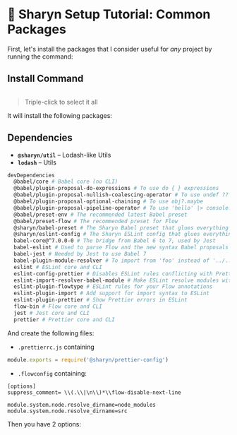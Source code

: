 # 🌹 Sharyn Setup Tutorial: Common Packages

First, let's install the packages that I consider useful for _any_ project by running the command:

## Install Command

```bash

```

> Triple-click to select it all

It will install the following packages:

## Dependencies

- **`@sharyn/util`** – Lodash-like Utils
- **`lodash`** – Utils

```bash
devDependencies
  @babel/core # Babel core (no CLI)
  @babel/plugin-proposal-do-expressions # To use do { } expressions
  @babel/plugin-proposal-nullish-coalescing-operator # To use undef ?? default
  @babel/plugin-proposal-optional-chaining # To use obj?.maybe
  @babel/plugin-proposal-pipeline-operator # To use 'hello' |> console.log
  @babel/preset-env # The recommended latest Babel preset
  @babel/preset-flow # The recommended preset for Flow
  @sharyn/babel-preset # The Sharyn Babel preset that glues everything together
  @sharyn/eslint-config # The Sharyn ESLint config that glues everything together
  babel-core@^7.0.0-0 # The bridge from Babel 6 to 7, used by Jest
  babel-eslint # Used to parse Flow and the new syntax Babel proposals
  babel-jest # Needed by Jest to use Babel 7
  babel-plugin-module-resolver # To import from 'foo' instead of '../../foo'
  eslint # ESLint core and CLI
  eslint-config-prettier # Disables ESLint rules conflicting with Prettier
  eslint-import-resolver-babel-module # Make ESLint resolve modules with babel-plugin-module-resolver
  eslint-plugin-flowtype # ESLint rules for your Flow annotations
  eslint-plugin-import # Add support for import syntax to ESLint
  eslint-plugin-prettier # Show Prettier errors in ESLint
  flow-bin # Flow core and CLI
  jest # Jest core and CLI
  prettier # Prettier core and CLI
```

And create the following files:

- `.prettierrc.js` containing

```js
module.exports = require('@sharyn/prettier-config')
```

- `.flowconfig` containing:

```
[options]
suppress_comment= \\(.\\|\n\\)*\\flow-disable-next-line

module.system.node.resolve_dirname=node_modules
module.system.node.resolve_dirname=src
```


Then you have 2 options:
